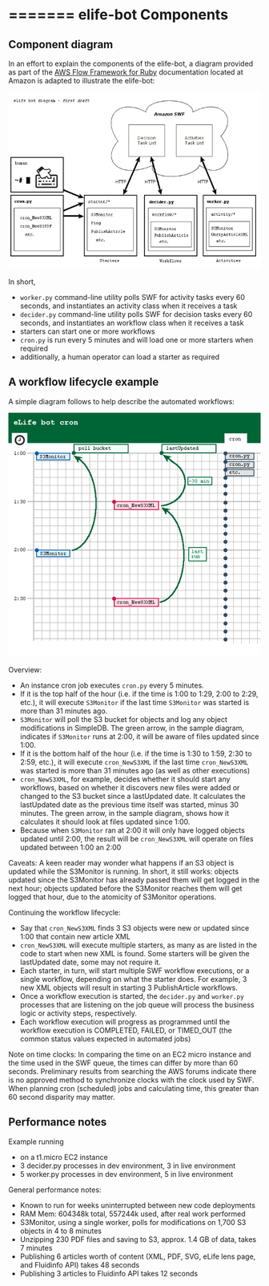 =======
elife-bot Components
=========

## Component diagram

In an effort to explain the components of the elife-bot, a diagram provided as part of the [AWS Flow Framework for Ruby][awsflow] documentation located at Amazon is adapted to illustrate the elife-bot:

[awsflow]: http://docs.aws.amazon.com/amazonswf/latest/awsrbflowguide/awsflow-basics-application-structure.html

![eLife bot diagram](images/elife-bot-diagram.png)

In short,

- ``worker.py`` command-line utility polls SWF for activity tasks every 60 seconds, and instantiates an activity class when it receives a task
- ``decider.py`` command-line utility polls SWF for decision tasks every 60 seconds, and instantiates an workflow class when it receives a task
- starters can start one or more workflows
- ``cron.py`` is run every 5 minutes and will load one or more starters when required
- additionally, a human operator can load a starter as required

## A workflow lifecycle example

A simple diagram follows to help describe the automated workflows:

![eLife bot cron diagram](images/elife-bot-cron.png)

Overview:

- An instance cron job executes ``cron.py`` every 5 minutes.
- If it is the top half of the hour (i.e. if the time is 1:00 to 1:29, 2:00 to 2:29, etc.), it will execute ``S3Monitor`` if the last time ``S3Monitor`` was started is more than 31 minutes ago.
- ``S3Monitor`` will poll the S3 bucket for objects and log any object modifications in SimpleDB. The green arrow, in the sample diagram, indicates if ``S3Monitor`` runs at 2:00, it will be aware of files updated since 1:00.
- If it is the bottom half of the hour (i.e. if the time is 1:30 to 1:59, 2:30 to 2:59, etc.), it will execute ``cron_NewS3XML`` if the last time ``cron_NewS3XML`` was started is more than 31 minutes ago (as well as other executions)
- ``cron_NewS3XML``, for example, decides whether it should start any workflows, based on whether it discovers new files were added or changed to the S3 bucket since a lastUpdated date. It calculates the lastUpdated date as the previous time itself was started, minus 30 minutes. The green arrow, in the sample diagram, shows how it calculates it should look at files updated since 1:00.
- Because when ``S3Monitor`` ran at 2:00 it will only have logged objects updated until 2:00, the result will be ``cron_NewS3XML`` will operate on files updated between 1:00 an 2:00

Caveats: A keen reader may wonder what happens if an S3 object is updated while the S3Monitor is running. In short, it still works: objects updated since the S3Monitor has already passed them will get logged in the next hour; objects updated before the S3Monitor reaches them will get logged that hour, due to the atomicity of S3Monitor operations.

Continuing the workflow lifecycle:

- Say that ``cron_NewS3XML`` finds 3 S3 objects were new or updated since 1:00 that contain new article XML
- ``cron_NewS3XML`` will execute multiple starters, as many as are listed in the code to start when new XML is found. Some starters will be given the lastUpdated date, some may not require it.
- Each starter, in turn, will start multiple SWF workflow executions, or a single workflow, depending on what the starter does. For example, 3 new XML objects will result in starting 3 PublishArticle workflows.
- Once a workflow execution is started, the ``decider.py`` and ``worker.py`` processes that are listening on the job queue will process the business logic or activity steps, respectively.
- Each workflow execution will progress as programmed until the workflow execution is COMPLETED, FAILED, or TIMED_OUT (the common status values expected in automated jobs)

Note on time clocks: In comparing the time on an EC2 micro instance and the time used in the SWF queue, the times can differ by more than 60 seconds. Preliminary results from searching the AWS forums indicate there is no approved method to synchronize clocks with the clock used by SWF. When planning cron (scheduled) jobs and calculating time, this greater than 60 second disparity may matter.

## Performance notes

Example running

- on a t1.micro EC2 instance
- 3 decider.py processes in dev environment, 3 in live environment
- 5 worker.py processes in dev environment, 5 in live environment

General performance notes:

- Known to run for weeks uninterrupted between new code deployments
- RAM Mem: 604348k total, 557244k used, after real work performed
- S3Monitor, using a single worker, polls for modifications on 1,700 S3 objects in 4 to 8 minutes
- Unzipping 230 PDF files and saving to S3, approx. 1.4 GB of data, takes 7 minutes
- Publishing 6 articles worth of content (XML, PDF, SVG, eLife lens page, and Fluidinfo API) takes 48 seconds
- Publishing 3 articles to Fluidinfo API takes 12 seconds



